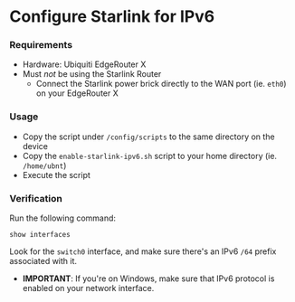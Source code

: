 # Configure Starlink for IPv6

### Requirements

* Hardware: Ubiquiti EdgeRouter X
* Must *not* be using the Starlink Router
  * Connect the Starlink power brick directly to the WAN port (ie. `eth0`) on your EdgeRouter X

### Usage

* Copy the script under `/config/scripts` to the same directory on the device
* Copy the `enable-starlink-ipv6.sh` script to your home directory (ie. `/home/ubnt`)
* Execute the script

### Verification

Run the following command:

```
show interfaces
```

Look for the `switch0` interface, and make sure there's an IPv6 `/64` prefix associated with it.

* **IMPORTANT**: If you're on Windows, make sure that IPv6 protocol is enabled on your network interface.
